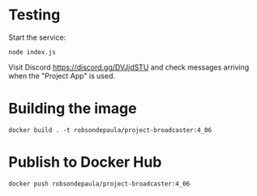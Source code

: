 # Testing
Start the service:
```
node index.js
```
Visit Discord https://discord.gg/DVJjdSTU and check messages arriving when the "Project App" is used.

# Building the image
```
docker build . -t robsondepaula/project-broadcaster:4_06
```
# Publish to Docker Hub
```
docker push robsondepaula/project-broadcaster:4_06
```
